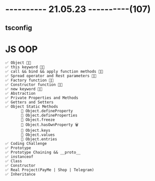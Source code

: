# ---------- 21.05.23 ----------(107)

## tsconfig

# JS OOP

    ✅ Object 👍🏻
    ✅ this keyword 👍🏻
    ✅ call && bind && apply function methods 👍🏻
    ✅ Spread operator and Rest parameters 👍🏻
    ✅ Factory function 👍🏻
    ✅ Constructor function 👍🏻
    ✅ new keyword 👍🏻
    ✅ Abstraction
    ✅ Private Properties and Methods
    ✅ Getters and Setters
    ✅ Object Static Methods
           🍩 Object.defineProperty
           🍩 Object.defineProperties
           🍩 Object.freeze
           🍩 Object.hasOwnProperty 🗑️
           🍩 Object.keys
           🍩 Object.values
           🍩 Object.entries
    ✅ Coding Challenge
    ✅ Prototype
    ✅ Prototype Chaining && __proto__
    ✅ instanceof
    ✅ Class
    ✅ Constructor
    ✅ Real Project(PayMe | Shop | Telegram)
    ✅ Inheritance
